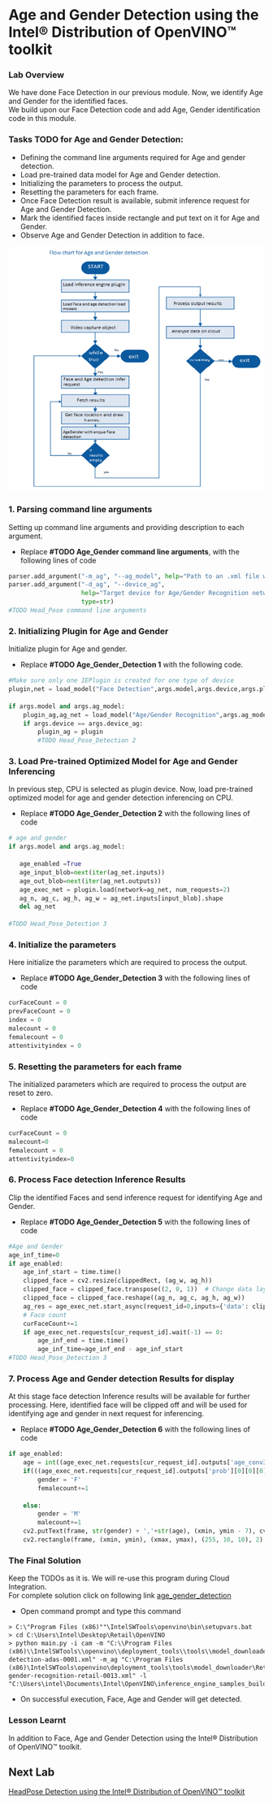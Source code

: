 # Age and Gender Detection using the Intel® Distribution of OpenVINO™ toolkit
### Lab Overview
We have done Face Detection in our previous module. Now, we identify Age and Gender for the identified faces.    
We  build upon our Face Detection code and add Age, Gender identification code in this module.



### Tasks TODO for Age and Gender Detection:
- Defining the command line arguments required for Age and gender detection.
-	Load pre-trained data model for Age and Gender detection.
- Initializing the parameters to process the output.
- Resetting the parameters for each frame.
-	Once Face Detection result is available, submit inference request for Age and Gender Detection.
-	Mark the identified faces inside rectangle and put text on it for Age and Gender.
-	Observe Age and Gender Detection in addition to face.

![](images/AgeGender_flowchart.PNG)


### 1. Parsing  command line arguments
Setting up command line arguments and providing description to each argument.
- Replace **#TODO Age_Gender command line arguments**, with the following lines of code

```python
parser.add_argument("-m_ag", "--ag_model", help="Path to an .xml file with a trained model.", default=None, type=str)
parser.add_argument("-d_ag", "--device_ag",
                    help="Target device for Age/Gender Recognition network (CPU, GPU, FPGA, or MYRIAD). The demo will look for a suitable plugin for a specified device. (CPU by default)", default="CPU",
                    type=str)
#TODO Head_Pose command line arguments
  ```  
### 2. Initializing Plugin for Age and Gender
Initialize plugin for Age and gender.
- Replace **#TODO Age_Gender_Detection 1** with the following code.

```python
#Make sure only one IEPlugin is created for one type of device
plugin,net = load_model("Face Detection",args.model,args.device,args.plugin_dir,1,1,args.cpu_extension)    

if args.model and args.ag_model:
    plugin_ag,ag_net = load_model("Age/Gender Recognition",args.ag_model,args.device_ag,args.plugin_dir,1,2,args.cpu_extension)
    if args.device == args.device_ag:
        plugin_ag = plugin
        #TODO Head_Pose_Detection 2
```

### 3. Load Pre-trained Optimized Model for Age and Gender Inferencing

In previous step, CPU is selected as plugin device. Now, load pre-trained optimized model for age and gender detection inferencing on CPU.
- Replace **#TODO Age_Gender_Detection 2** with the following lines of code

```python
# age and gender   
if args.model and args.ag_model:

   age_enabled =True
   age_input_blob=next(iter(ag_net.inputs))
   age_out_blob=next(iter(ag_net.outputs))
   age_exec_net = plugin.load(network=ag_net, num_requests=2)      
   ag_n, ag_c, ag_h, ag_w = ag_net.inputs[input_blob].shape
   del ag_net

#TODO Head_Pose_Detection 3
```

### 4. Initialize the parameters
Here initialize the parameters which are required to process the output.
- Replace **#TODO Age_Gender_Detection 3** with the following lines of code

```python
curFaceCount = 0
prevFaceCount = 0
index = 0
malecount = 0
femalecount = 0
attentivityindex = 0
```

### 5. Resetting the parameters for each frame
The initialized parameters which are required to process the output are reset to zero.

- Replace **#TODO Age_Gender_Detection 4** with the following lines of code

```python
curFaceCount = 0
malecount=0
femalecount = 0
attentivityindex=0
```

### 6. Process Face detection Inference Results
Clip the identified Faces and send inference request for identifying Age and Gender.

- Replace **#TODO Age_Gender_Detection 5** with the following lines of code

```python
#Age and Gender
age_inf_time=0
if age_enabled:
    age_inf_start = time.time()
    clipped_face = cv2.resize(clippedRect, (ag_w, ag_h))
    clipped_face = clipped_face.transpose((2, 0, 1))  # Change data layout from HWC to CHW
    clipped_face = clipped_face.reshape((ag_n, ag_c, ag_h, ag_w))
    ag_res = age_exec_net.start_async(request_id=0,inputs={'data': clipped_face})
    # Face count
    curFaceCount+=1
    if age_exec_net.requests[cur_request_id].wait(-1) == 0:
        age_inf_end = time.time()
        age_inf_time=age_inf_end - age_inf_start
#TODO Head_Pose_Detection 3          

```

### 7. Process Age and Gender detection Results for display
At this stage face detection Inference results will be available for further processing. Here, identified face will be clipped off and will be used for identifying age and gender in next request for inferencing.
- Replace **#TODO Age_Gender_Detection 6** with the following lines of code

```python
if age_enabled:
    age = int((age_exec_net.requests[cur_request_id].outputs['age_conv3'][0][0][0][0])*100)
    if(((age_exec_net.requests[cur_request_id].outputs['prob'][0][0][0][0])) > 0.5):
        gender = 'F'
        femalecount+=1

    else:
        gender = 'M'
        malecount+=1
    cv2.putText(frame, str(gender) + ','+str(age), (xmin, ymin - 7), cv2.FONT_HERSHEY_COMPLEX, 0.6, (10,10,200), 1)
    cv2.rectangle(frame, (xmin, ymin), (xmax, ymax), (255, 10, 10), 2)

```

### The Final Solution
Keep the TODOs as it is. We will re-use this program during Cloud Integration.     
For complete solution click on following link [age_gender_detection](./solutions/agegenderdetection.md)


- Open command prompt and type this command

```
> C:\"Program Files (x86)""\IntelSWTools\openvino\bin\setupvars.bat
> cd C:\Users\Intel\Desktop\Retail\OpenVINO
> python main.py -i cam -m "C:\\Program Files (x86)\\IntelSWTools\\openvino\\deployment_tools\\tools\\model_downloader\\Transportation\\object_detection\\face\\pruned_mobilenet_reduced_ssd_shared_weights\\dldt\\face-detection-adas-0001.xml" -m_ag "C:\Program Files (x86)\IntelSWTools\openvino\deployment_tools\tools\model_downloader\Retail\object_attributes\age_gender\dldt\age-gender-recognition-retail-0013.xml" -l "C:\Users\intel\Documents\Intel\OpenVINO\inference_engine_samples_build_2017\intel64\Release\cpu_extension.dll"

 ```
- On successful execution, Face, Age and Gender will get detected.

### Lesson Learnt
In addition to Face, Age and Gender Detection using the Intel® Distribution of OpenVINO™ toolkit.

## Next Lab
[HeadPose Detection using the Intel® Distribution of OpenVINO™ toolkit](./Head_Pose_Detection.md)
